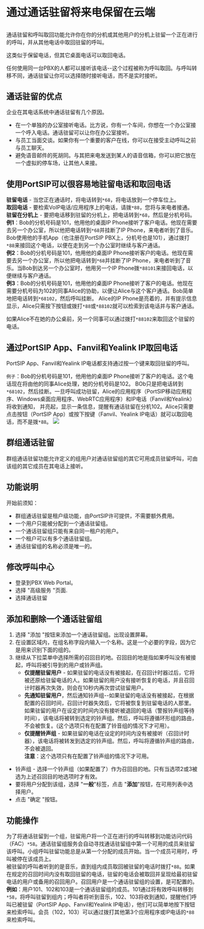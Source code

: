 # 通过通话驻留将来电保留在云端
## 
通话驻留和呼叫取回功能允许你在你的分机或其他用户的分机上驻留一个正在进行的呼叫，并从其他电话中取回驻留的呼叫。  
  
这类似于保留电话，但其它桌面电话可以取回电话。  
  
任何使用同一台PBX的人都可以接听该电话--这个过程被称为呼叫取回。与呼叫转移不同，通话驻留让你可以选择随时接听电话，而不是实时接听。
## 通话驻留的优点
企业在其电话系统中通话驻留有几个原因。   
+ 在一个单独的办公室接听电话。比方说，你有一个车间，你想在一个办公室接一个呼入电话。通话驻留可以让你在办公室接听。
+ 与员工当面交谈。如果你有一个重要的客户在线，你可以在接受主动呼叫之前与员工聊天。
+ 避免语音邮件的死胡同。与其把来电发送到某人的语音信箱，你可以把它放在一个虚拟的停车场，让其他人来接。
## 使用PortSIP可以很容易地驻留电话和取回电话
**驻留电话** - 当您正在通话时，将电话转到`*68`，将电话放到一个停车位上。  
**取回电话** - 要检索VoIP电话/应用程序上的电话，请拨`*88`，您将与来电者接通。  
**驻留在分机上** - 要把电话移到驻留的分机上，把电话转到`*68`，然后是分机号码。  
**例1**：Bob的分机号码是101，他用他的桌面IP Phone接听了客户电话。他现在需要去另一个办公室，所以他把电话转到`*68`并挂断了IP Phone，来电者听到了音乐。Bob使用他的手机App（也注册在PortSIP PBX上，分机号也是101），通过拨打`*88`来接回这个电话，以便在走到另一个办公室时继续与客户通话。  
**例2**：Bob的分机号码是101，他用他的桌面IP Phone接听客户的电话。他现在需要去另一个办公室，所以他把电话转到`*68`并挂断了IP Phone，来电者听到了音乐。当Bob到达另一个办公室时，他用另一个IP Phone拨`*88101`来接回电话，以便继续与客户通话。  
**例3**：Bob的分机号码是101，他用他的桌面IP Phone接听了客户的电话。他现在需要分机号码为102的同事Alice的协助，以便让Alice与这个客户通话。Bob简单地把电话转到`*68102`，然后呼叫挂断。  Alice的IP Phone是亮着的，并有提示信息显示，Alice只需按下按钮或拨打`*88`或`*88102`就可以检索到该电话并与客户通话。  

如果Alice不在她的办公桌前，另一个同事可以通过拨打`*88102`来取回这个驻留的电话。
## 通过PortSIP App、Fanvil和Yealink IP取回电话
PortSIP App、Fanvil和Yealink IP电话都支持通过按一个键来取回驻留的呼叫。  

`例子`：Bob的分机号码是101，他用他的桌面IP Phone接听了客户的电话。这个电话现在将由他的同事Alice处理，她的分机号码是102。
BOb只是把电话转到`*68102`，然后挂断。一旦呼叫成功驻留，Alice的应用程序（PortSIP移动应用程序、Windows桌面应用程序、WebRTC应用程序）和IP电话（Fanvil和Yealink）将收到通知，
并亮起，显示一条信息，提醒有通话驻留在分机102。Alice只需要点击按钮（PortSIP App）或按下按键（Fanvil、Yealink IP电话）就可以取回电话，而不是拨`*88`。
![](https://4230641821-files.gitbook.io/~/files/v0/b/gitbook-x-prod.appspot.com/o/spaces%2F-MfkamWLaD5pcQwlKWwC%2Fuploads%2Fw9YLPdfztT3zgnaBkkll%2Fpark_t31.png?alt=media&token=462ede1b-a1f2-42dd-a859-fe114d2d5f4d)
## 群组通话驻留
群组通话驻留功能允许定义的组用户对通话驻留组的其它可用成员驻留呼叫，可由该组的其它成员在其电话上接听。
## 功能说明
开始前须知：
+ 群组通话驻留是租户级功能，由PortSIP许可提供，不需要额外费用。   
+ 一个用户只能被分配到一个通话驻留组。
+ 一个通话驻留组只能有来自同一租户的用户。
+ 一个租户可以有多个通话驻留组。
+ 通话驻留组的名称必须是唯一的。
## 修改呼叫中心   
+ 登录到PBX Web Portal。
+ 选择 "高级服务 "页面.
+ 选择通话驻留
## 添加和删除一个通话驻留组
1. 选择 "添加 "按钮来添加一个通话驻留组。出现设置屏幕。
2. 在设置区域内，在组名称字段内输入一个名称。这是一个必要的字段，因为它是用来识别下面的组的。
3. 继续从下拉菜单中选择所需的召回目的地。召回目的地是指如果呼叫没有被接起，呼叫将被引导到的用户或铃声组。
   + **仅提醒驻留用户** - 如果驻留的电话没有被接起，在召回计时器过后，它将被还原给驻留电话的人。如果驻留的用户没有接听恢复的电话，并且召回计时器再次失效，则会在10秒内再次尝试驻留用户。
   + **先通知驻留用户**，然后通知铃声组--如果驻留的电话没有被接起，在根据配置的召回时间，召回计时器失效后，它将被恢复到驻留电话的人那里。如果驻留的用户在设定的时间内没有接听被退回的电话（警报铃声组等待时间），该电话将被转到选定的铃声组。然后，呼叫将遵循环形组的路由，不会被恢复。(这个选项只有在配置了铃音组的情况下才可用）。
   + **仅提醒铃声组** - 如果驻留的电话在设定的时间内没有被接听（召回计时器），该电话将被转发到选定的铃声组。然后，呼叫将遵循铃声组的路由，不会被退回。  
   **注意**：这个选项只有在配置了铃声组的情况下才可用。
*  铃声组 - 选择一个铃声组（如果配置了）作为召回目的地。只有当选项2或3被选为上述召回目的地选项时才有效。
* 要将用户分配到该组，选择 "**一般**"标签，点击 "**添加**"按钮，在可用列表中选择用户。
* 点击 "确定 "按钮。
## 功能操作
为了将通话驻留到一个组，驻留用户将一个正在进行的呼叫转移到功能访问代码（FAC）`*58`。通话驻留组服务会自动寻找通话驻留组中第一个可用的成员来驻留该呼叫。小组呼叫驻留功能总是从第一个分配的成员开始。当一个成员可用时，呼叫被停在该成员上。  
被驻留的呼叫者听到的是音乐，直到组内成员取回被驻留的电话时拨打`*88`。如果在规定的召回时间内没有取回驻留的电话，驻留的电话会被取回并呈现给最初驻留电话的用户或备用的召回用户。召回用户是一个通话驻留组的设置，是可配置的。  
**例如**：用户101、102和103是一个通话驻留组的成员。101通过将有效呼叫转移到`*58`，将呼叫驻留到组内；呼叫者将听到音乐，102、103将收到通知，提醒他们呼叫已被驻留（PortSIP App、Fanvil和Yealink IP电话），他们可以简单地按下按钮来检索呼叫。会员（102，103）可以通过拨打其他第3个应用程序或IP电话的`*88`来检索呼叫。
